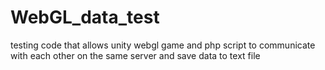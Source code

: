 # WebGL_data_test
testing code that allows unity webgl game and php script to communicate with each other on the same server and save data to text file
